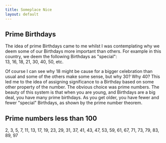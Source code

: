 ```yaml
---
title: Someplace Nice
layout: default
---
```


## Prime Birthdays
The idea of prime Birthdays came to me whilst I was contemplating why we deem some of our Birthdays more important than others. For example in this country, we deem the following Birthdays as "special":  
13, 16, 18, 21, 30, 40, 50, etc. 

Of course I can see why 18 might be cause for a bigger celebration than usual and some of the others make some sense, but why 30? Why 40? This led me to the idea of assigning significance to a Birthday based on some other property of the number. The obvious choice was prime numbers. The beauty of this system is that when you are young, and Birthdays are a big deal, you have many prime birthdays. As you get older, you have fewer and fewer "special" Birthdays, as shown by the prime number theorem.

## Prime numbers less than 100

2, 3, 5, 7, 11, 13, 17, 19, 23, 29, 31, 37, 41, 43, 47, 53, 59, 61, 67, 71, 73, 79, 83, 89, 97


